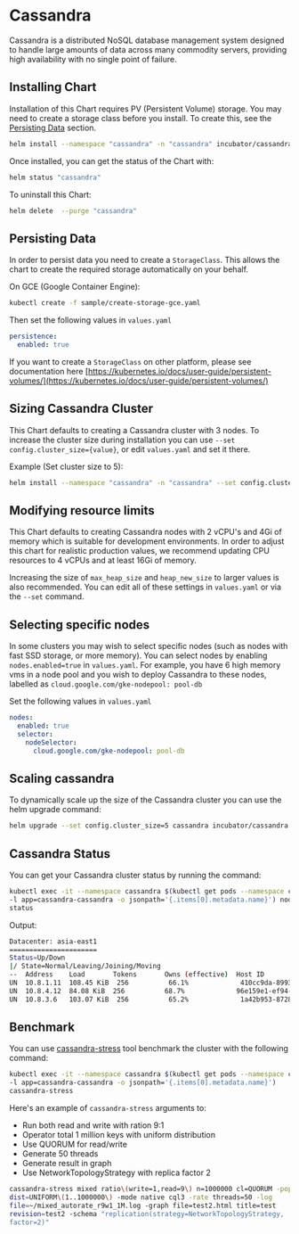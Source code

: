 # Cassandra

Cassandra is a distributed NoSQL database management system designed to handle
large amounts of data across many commodity servers, providing high
availability with no single point of failure.

## Installing Chart
 
Installation of this Chart requires PV (Persistent Volume) storage.  You may
need to create a storage class before you install.  To create this, see the
[Persisting Data](#persisting-data) section.

```bash
helm install --namespace "cassandra" -n "cassandra" incubator/cassandra
```

Once installed, you can get the status of the Chart with:

```bash
helm status "cassandra"
```

To uninstall this Chart:

```bash
helm delete  --purge "cassandra"
```

## Persisting Data

In order to persist data you need to create a `StorageClass`.  This allows the chart
to create the required storage automatically on your behalf.

On GCE (Google Container Engine):

```bash
kubectl create -f sample/create-storage-gce.yaml
```

Then set the following values in `values.yaml`

```yaml
persistence:
  enabled: true
```

If you want to create a `StorageClass` on other platform, please see
documentation here
[https://kubernetes.io/docs/user-guide/persistent-volumes/](https://kubernetes.io/docs/user-guide/persistent-volumes/)


## Sizing Cassandra Cluster

This Chart defaults to creating a Cassandra cluster with 3 nodes.  To increase
the cluster size during installation you can use `--set
config.cluster_size={value}`, or edit `values.yaml` and set it there.

Example (Set cluster size to 5):

```bash
helm install --namespace "cassandra" -n "cassandra" --set config.cluster_size=5 incubator/cassandra/
```

## Modifying resource limits

This Chart defaults to creating Cassandra nodes with 2 vCPU's and 4Gi of memory
which is suitable for development environments.  In order to adjust this chart
for realistic production values, we recommend updating CPU resources to 4 vCPUs
and at least 16Gi of memory.

Increasing the size of `max_heap_size` and `heap_new_size` to larger values is
also recommended.  You can edit all of these settings in `values.yaml` or via
the `--set` command.

## Selecting specific nodes

In some clusters you may wish to select specific nodes (such as nodes with fast
SSD storage, or more memory).  You can select nodes by enabling
`nodes.enabled=true` in `values.yaml`.  For example, you have 6 high memory vms
in a node pool and you wish to deploy Cassandra to these nodes, labelled as
`cloud.google.com/gke-nodepool: pool-db`

Set the following values in `values.yaml`

```yaml
nodes:
  enabled: true
  selector:
    nodeSelector:
      cloud.google.com/gke-nodepool: pool-db
```

## Scaling cassandra

To dynamically scale up the size of the Cassandra cluster you can use the helm
upgrade command:

```bash
helm upgrade --set config.cluster_size=5 cassandra incubator/cassandra
```

## Cassandra Status

You can get your Cassandra cluster status by running the command:

```bash
kubectl exec -it --namespace cassandra $(kubectl get pods --namespace cassandra
-l app=cassandra-cassandra -o jsonpath='{.items[0].metadata.name}') nodetool
status
```

Output:

```bash
Datacenter: asia-east1
======================
Status=Up/Down
|/ State=Normal/Leaving/Joining/Moving
--  Address    Load       Tokens       Owns (effective)  Host ID                               Rack
UN  10.8.1.11  108.45 KiB  256          66.1%             410cc9da-8993-4dc2-9026-1dd381874c54  a
UN  10.8.4.12  84.08 KiB  256          68.7%             96e159e1-ef94-406e-a0be-e58fbd32a830  c
UN  10.8.3.6   103.07 KiB  256          65.2%             1a42b953-8728-4139-b070-b855b8fff326  b
```

## Benchmark
You can use
[cassandra-stress](https://docs.datastax.com/en/cassandra/3.0/cassandra/tools/toolsCStress.html)
tool benchmark the cluster with the following command:

```bash
kubectl exec -it --namespace cassandra $(kubectl get pods --namespace cassandra
-l app=cassandra-cassandra -o jsonpath='{.items[0].metadata.name}')
cassandra-stress
```

Here's an example of `cassandra-stress` arguments to:
 - Run both read and write with ration 9:1
 - Operator total 1 million keys with uniform distribution
 - Use QUORUM for read/write
 - Generate 50 threads
 - Generate result in graph
 - Use NetworkTopologyStrategy with replica factor 2

```bash
cassandra-stress mixed ratio\(write=1,read=9\) n=1000000 cl=QUORUM -pop
dist=UNIFORM\(1..1000000\) -mode native cql3 -rate threads=50 -log
file=~/mixed_autorate_r9w1_1M.log -graph file=test2.html title=test
revision=test2 -schema "replication(strategy=NetworkTopologyStrategy,
factor=2)"
```
